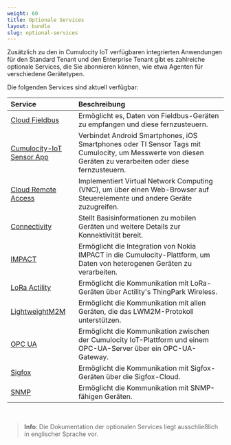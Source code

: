 ```yaml
---
weight: 60
title: Optionale Services
layout: bundle
slug: optional-services
---
```


Zusätzlich zu den in Cumulocity IoT verfügbaren integrierten Anwendungen für den Standard Tenant und den Enterprise Tenant gibt es zahlreiche optionale Services, die Sie abonnieren können, wie etwa Agenten für verschiedene Gerätetypen.

Die folgenden Services sind aktuell verfügbar:

|Service|Beschreibung|
|:---|:---|
|[Cloud Fieldbus](/users-guide/optional-services/#cloud-fieldbus)|Ermöglicht es, Daten von Fieldbus-Geräten zu empfangen und diese fernzusteuern.
|[Cumulocity-IoT Sensor App](/users-guide/cumulocity-sensor-app)|Verbindet Android Smartphones, iOS Smartphones oder TI Sensor Tags mit Cumulocity, um Messwerte von diesen Geräten zu verarbeiten oder diese fernzusteuern.
|[Cloud Remote Access](/cloud-remote-access/cra-general-aspects)|Implementiert Virtual Network Computing (VNC), um über einen Web-Browser auf Steuerelemente und andere Geräte zuzugreifen.
|[Connectivity](/users-guide/optional-services/#connectivity)|Stellt Basisinformationen zu mobilen Geräten und weitere Details zur Konnektivität bereit.
|[IMPACT](/users-guide/optional-services/#nokia-impact)|Ermöglicht die Integration von Nokia IMPACT in die Cumulocity-Plattform, um Daten von heterogenen Geräten zu verarbeiten.
|[LoRa Actility](/users-guide/optional-services/#lora)|Ermöglicht die Kommunikation mit LoRa-Geräten über Actility's ThingPark Wireless.
|[LightweightM2M](/users-guide/optional-services/#lwm2m)|Ermöglicht die Kommunikation mit allen Geräten, die das LWM2M-Protokoll unterstützen.
|[OPC UA](/users-guide/optional-services/#opc-ua)|Ermöglicht die Kommunikation zwischen der Cumulocity IoT-Plattform und einem OPC-UA-Server über ein OPC-UA-Gateway.
|[Sigfox](/users-guide/optional-services/#sigfox)|Ermöglicht die Kommunikation mit Sigfox-Geräten über die Sigfox-Cloud.
|[SNMP](/users-guide/optional-services/#snmp)|Ermöglicht die Kommunikation mit SNMP-fähigen Geräten.


<br>

> **Info**: Die Dokumentation der optionalen Services liegt ausschließlich in englischer Sprache vor.
